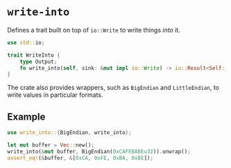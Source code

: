 # `write-into`

Defines a trait built on top of `io::Write` to write things _into_ it.

```rust
use std::io;

trait WriteInto {
    type Output;
    fn write_into(self, sink: &mut impl io::Write) -> io::Result<Self::Output>;
}
```

The crate also provides wrappers, such as `BigEndian` and `LittleEndian`, to write values
in particular formats.

## Example

```rust
use write_into::{BigEndian, write_into};

let mut buffer = Vec::new();
write_into(&mut buffer, BigEndian(0xCAFEBABEu32)).unwrap();
assert_eq!(&buffer, &[0xCA, 0xFE, 0xBA, 0xBE]);
```
